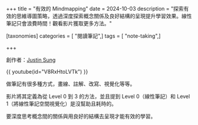 +++
title = "有效的 Mindmapping"
date = 2024-10-03
description = "探索有效的思維導圖策略，透過深度探索概念關係及良好結構的呈現提升學習效果。線性筆記只會浪費時間！觀看影片獲取更多方法。"

[taxonomies]
categories = [ "閱讀筆記",]
tags = [ "note-taking",]

+++

創作者：[Justin Sung](https://www.youtube.com/@JustinSung)

{{ youtube(id="V8RxHtoLVTk") }}

做筆記有很多種方式，畫線、註解、改寫、視覺化等等。

影片將其定義為從 Level 0 到 3 的方法，並且提到 Level 0（線性筆記）和 Level 1（將線性筆記空間視覺化）是沒幫助且耗時的。

要深度思考概念間的關係與用良好的結構去呈現才能有效的學習。

